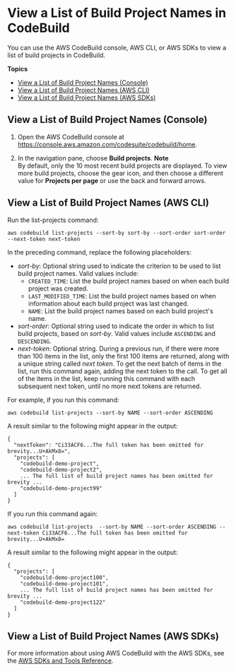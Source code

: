# View a List of Build Project Names in CodeBuild<a name="view-project-list"></a>

You can use the AWS CodeBuild console, AWS CLI, or AWS SDKs to view a list of build projects in CodeBuild\.

**Topics**
+ [View a List of Build Project Names \(Console\)](#view-project-list-console)
+ [View a List of Build Project Names \(AWS CLI\)](#view-project-list-cli)
+ [View a List of Build Project Names \(AWS SDKs\)](#view-project-list-sdks)

## View a List of Build Project Names \(Console\)<a name="view-project-list-console"></a>

1. Open the AWS CodeBuild console at [https://console\.aws\.amazon\.com/codesuite/codebuild/home](https://console.aws.amazon.com/codesuite/codebuild/home)\.

1. In the navigation pane, choose **Build projects**\.
**Note**  
By default, only the 10 most recent build projects are displayed\. To view more build projects, choose the gear icon, and then choose a different value for **Projects per page** or use the back and forward arrows\.

## View a List of Build Project Names \(AWS CLI\)<a name="view-project-list-cli"></a>

Run the list\-projects command:

```
aws codebuild list-projects --sort-by sort-by --sort-order sort-order --next-token next-token
```

In the preceding command, replace the following placeholders:
+ *sort\-by*: Optional string used to indicate the criterion to be used to list build project names\. Valid values include:
  + `CREATED_TIME`: List the build project names based on when each build project was created\. 
  + `LAST_MODIFIED_TIME`: List the build project names based on when information about each build project was last changed\. 
  + `NAME`: List the build project names based on each build project's name\.
+ *sort\-order*: Optional string used to indicate the order in which to list build projects, based on *sort\-by*\. Valid values include `ASCENDING` and `DESCENDING`\.
+ *next\-token*: Optional string\. During a previous run, if there were more than 100 items in the list, only the first 100 items are returned, along with a unique string called *next token*\. To get the next batch of items in the list, run this command again, adding the next token to the call\. To get all of the items in the list, keep running this command with each subsequent next token, until no more next tokens are returned\.

For example, if you run this command:

```
aws codebuild list-projects --sort-by NAME --sort-order ASCENDING
```

A result similar to the following might appear in the output:

```
{
  "nextToken": "Ci33ACF6...The full token has been omitted for brevity...U+AkMx8=",
  "projects": [
    "codebuild-demo-project",
    "codebuild-demo-project2",
    ... The full list of build project names has been omitted for brevity ...
    "codebuild-demo-project99"
  ]
}
```

If you run this command again:

```
aws codebuild list-projects  --sort-by NAME --sort-order ASCENDING --next-token Ci33ACF6...The full token has been omitted for brevity...U+AkMx8=
```

A result similar to the following might appear in the output:

```
{
  "projects": [
    "codebuild-demo-project100",
    "codebuild-demo-project101",
    ... The full list of build project names has been omitted for brevity ...
    "codebuild-demo-project122"
  ]
}
```

## View a List of Build Project Names \(AWS SDKs\)<a name="view-project-list-sdks"></a>

For more information about using AWS CodeBuild with the AWS SDKs, see the [AWS SDKs and Tools Reference](sdk-ref.md)\.